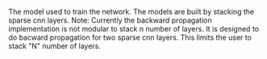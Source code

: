 The model used to train the network. The models are built by stacking the sparse cnn layers.
Note: Currently the backward propagation implementation is not modular to stack n number of layers. It is designed to do bacward propagation for two sparse cnn layers. This limits the user to stack "N" number of layers.